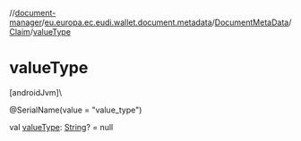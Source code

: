 //[document-manager](../../../../index.md)/[eu.europa.ec.eudi.wallet.document.metadata](../../index.md)/[DocumentMetaData](../index.md)/[Claim](index.md)/[valueType](value-type.md)

# valueType

[androidJvm]\

@SerialName(value = &quot;value_type&quot;)

val [valueType](value-type.md): [String](https://kotlinlang.org/api/latest/jvm/stdlib/kotlin/-string/index.html)? =
null
